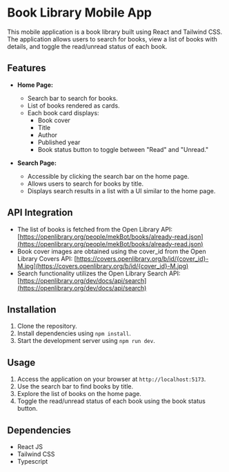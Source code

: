 # Book Library Mobile App

This mobile application is a book library built using React and Tailwind CSS. The application allows users to search for books, view a list of books with details, and toggle the read/unread status of each book.

## Features

- **Home Page:**

  - Search bar to search for books.
  - List of books rendered as cards.
  - Each book card displays:
    - Book cover
    - Title
    - Author
    - Published year
    - Book status button to toggle between "Read" and "Unread."

- **Search Page:**
  - Accessible by clicking the search bar on the home page.
  - Allows users to search for books by title.
  - Displays search results in a list with a UI similar to the home page.

## API Integration

- The list of books is fetched from the Open Library API: [https://openlibrary.org/people/mekBot/books/already-read.json](https://openlibrary.org/people/mekBot/books/already-read.json)
- Book cover images are obtained using the cover_id from the Open Library Covers API: [https://covers.openlibrary.org/b/id/{cover_id}-M.jpg](https://covers.openlibrary.org/b/id/{cover_id}-M.jpg)
- Search functionality utilizes the Open Library Search API: [https://openlibrary.org/dev/docs/api/search](https://openlibrary.org/dev/docs/api/search)

## Installation

1. Clone the repository.
2. Install dependencies using `npm install`.
3. Start the development server using `npm run dev`.

## Usage

1. Access the application on your browser at `http://localhost:5173`.
2. Use the search bar to find books by title.
3. Explore the list of books on the home page.
4. Toggle the read/unread status of each book using the book status button.

## Dependencies

- React JS
- Tailwind CSS
- Typescript
